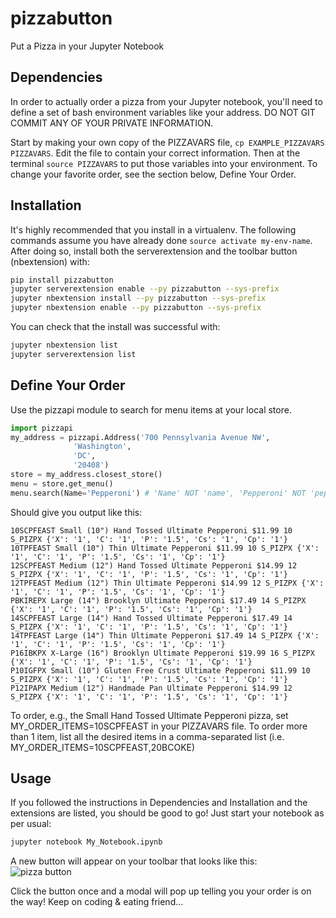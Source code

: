 # pizzabutton
Put a Pizza in your Jupyter Notebook

## Dependencies
In order to actually order a pizza from your Jupyter notebook, you'll need
to define a set of bash environment variables like your address. DO NOT 
GIT COMMIT ANY OF YOUR PRIVATE INFORMATION.

Start by making your own copy of the PIZZAVARS file, `cp EXAMPLE_PIZZAVARS PIZZAVARS`. Edit the file to contain your correct information. Then at the terminal `source PIZZAVARS` to put those variables into your environment. To change your favorite order, see the section below, Define Your Order.

## Installation
It's highly recommended that you install in a virtualenv. The following commands assume you have already done `source activate my-env-name`. After doing so, install both the serverextension and the toolbar button (nbextension) with:

```bash
pip install pizzabutton
jupyter serverextension enable --py pizzabutton --sys-prefix
jupyter nbextension install --py pizzabutton --sys-prefix
jupyter nbextension enable --py pizzabutton --sys-prefix
```

You can check that the install was successful with:
```bash
jupyter nbextension list
jupyter serverextension list
```

## Define Your Order
Use the pizzapi module to search for menu items at your local store.
```python
import pizzapi
my_address = pizzapi.Address('700 Pennsylvania Avenue NW',
			  'Washington',
			  'DC',
			  '20408')
store = my_address.closest_store()
menu = store.get_menu()
menu.search(Name='Pepperoni') # 'Name' NOT 'name', 'Pepperoni' NOT 'pepperoni'
```
Should give you output like this:
```
10SCPFEAST Small (10") Hand Tossed Ultimate Pepperoni $11.99 10 S_PIZPX {'X': '1', 'C': '1', 'P': '1.5', 'Cs': '1', 'Cp': '1'}
10TPFEAST Small (10") Thin Ultimate Pepperoni $11.99 10 S_PIZPX {'X': '1', 'C': '1', 'P': '1.5', 'Cs': '1', 'Cp': '1'}
12SCPFEAST Medium (12") Hand Tossed Ultimate Pepperoni $14.99 12 S_PIZPX {'X': '1', 'C': '1', 'P': '1.5', 'Cs': '1', 'Cp': '1'}
12TPFEAST Medium (12") Thin Ultimate Pepperoni $14.99 12 S_PIZPX {'X': '1', 'C': '1', 'P': '1.5', 'Cs': '1', 'Cp': '1'}
PBKIREPX Large (14") Brooklyn Ultimate Pepperoni $17.49 14 S_PIZPX {'X': '1', 'C': '1', 'P': '1.5', 'Cs': '1', 'Cp': '1'}
14SCPFEAST Large (14") Hand Tossed Ultimate Pepperoni $17.49 14 S_PIZPX {'X': '1', 'C': '1', 'P': '1.5', 'Cs': '1', 'Cp': '1'}
14TPFEAST Large (14") Thin Ultimate Pepperoni $17.49 14 S_PIZPX {'X': '1', 'C': '1', 'P': '1.5', 'Cs': '1', 'Cp': '1'}
P16IBKPX X-Large (16") Brooklyn Ultimate Pepperoni $19.99 16 S_PIZPX {'X': '1', 'C': '1', 'P': '1.5', 'Cs': '1', 'Cp': '1'}
P10IGFPX Small (10") Gluten Free Crust Ultimate Pepperoni $11.99 10 S_PIZPX {'X': '1', 'C': '1', 'P': '1.5', 'Cs': '1', 'Cp': '1'}
P12IPAPX Medium (12") Handmade Pan Ultimate Pepperoni $14.99 12 S_PIZPX {'X': '1', 'C': '1', 'P': '1.5', 'Cs': '1', 'Cp': '1'}
```
To order, e.g., the Small Hand Tossed Ultimate Pepperoni pizza, set MY_ORDER_ITEMS=10SCPFEAST in your PIZZAVARS file. To order more than 1 item, list all the desired items in a comma-separated list (i.e. MY_ORDER_ITEMS=10SCPFEAST,20BCOKE)

## Usage
If you followed the instructions in Dependencies and Installation and the extensions are listed, you should be good to go! Just start your notebook as per usual:
```bash
jupyter notebook My_Notebook.ipynb
```
A new button will appear on your toolbar that looks like this:  
![pizza button](https://github.com/peterskipper/pizzabutton/raw/add_doc/images/button.png "Pizza Delivery Button")


Click the button once and a modal will pop up telling you your order is on the way! Keep on coding & eating friend...
